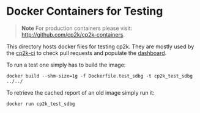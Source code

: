 # Docker Containers for Testing

> **Note**
> For production containers please visit: <http://github.com/cp2k/cp2k-containers>.

This directory hosts docker files for testing cp2k.
They are mostly used by the [cp2k-ci](https://github.com/cp2k/cp2k-ci)
to check pull requests and populate the [dashboard](https://dashboard.cp2k.org).

To run a test one simply has to build the image:

```shell
docker build --shm-size=1g -f Dockerfile.test_sdbg -t cp2k_test_sdbg ../../
```

To retrieve the cached report of an old image simply run it:

```shell
docker run cp2k_test_sdbg
```
